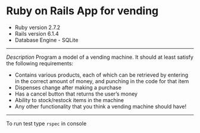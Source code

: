 # Ruby on Rails App for vending

* Ruby version 2.7.2
* Rails version 6.1.4
* Database Engine - SQLite
---
*Description*
Program a model of a vending machine. It should at least satisfy the following requirements:
* Contains various products, each of which can be retrieved by entering in the correct amount of money, and punching in the code for that item
* Dispenses change after making a purchase
* Has a cancel button that returns the user’s money
* Ability to stock/restock items in the machine
* Any other functionality that you think a vending machine should have!
---
To run test type `rspec` in console
